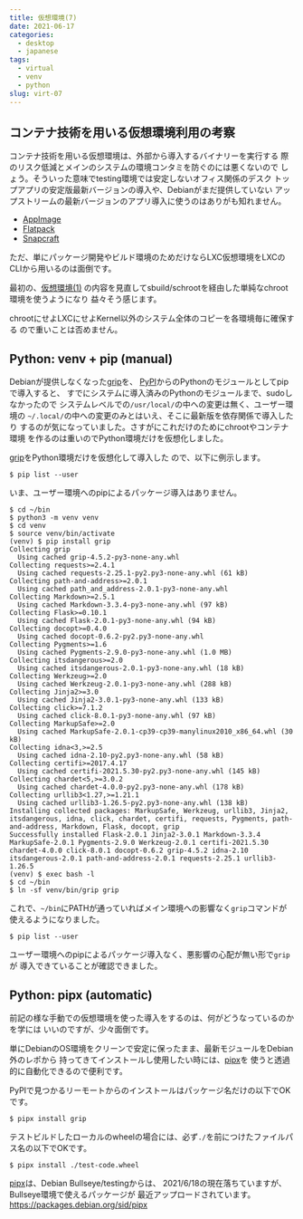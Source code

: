```yaml
---
title: 仮想環境(7)
date: 2021-06-17
categories:
  - desktop
  - japanese
tags:
  - virtual
  - venv
  - python
slug: virt-07
---
```


## コンテナ技術を用いる仮想環境利用の考察

コンテナ技術を用いる仮想環境は、外部から導入するバイナリーを実行する
際のリスク低減とメインのシステムの環境コンタミを防ぐのには悪くないので
しょう。そういった意味でtesting環境では安定しないオフィス関係のデスク
トップアプリの安定版最新バージョンの導入や、Debianがまだ提供していない
アップストリームの最新バージョンのアプリ導入に使うのはありがも知れません。

* [AppImage](https://appimage.org/)
* [Flatpack](https://flatpak.org/)
* [Snapcraft](https://snapcraft.io/)

ただ、単にパッケージ開発やビルド環境のためだけならLXC仮想環境をLXCの
CLIから用いるのは面倒です。

最初の、[仮想環境(1)](/jp/2020/12/13/virt-01/)
の内容を見直してsbuild/schrootを経由した単純なchroot環境を使うようになり
益々そう感じます。

chrootにせよLXCにせよKernel以外のシステム全体のコピーを各環境毎に確保する
ので重いことは否めません。

## Python: venv + pip (manual)

Debianが提供しなくなった[grip](https://pypi.org/project/grip/)を、
[PyPI](https://pypi.org/)からのPythonのモジュールとしてpipで導入すると、
すでにシステムに導入済みのPythonのモジュールまで、sudoしなかったので
システムレベルでの`/usr/local/`の中への変更は無く、ユーザー環境の
`~/.local/`の中への変更のみとはいえ、そこに最新版を依存関係で導入したり
するのが気になっていました。さすがにこれだけのためにchrootやコンテナ環境
を作るのは重いのでPython環境だけを仮想化しました。

[grip](https://pypi.org/project/grip/)をPython環境だけを仮想化して導入した
ので、以下に例示します。

```
$ pip list --user
```
いま、ユーザー環境へのpipによるパッケージ導入はありません。

```
$ cd ~/bin
$ python3 -m venv venv
$ cd venv
$ source venv/bin/activate
(venv) $ pip install grip
Collecting grip
  Using cached grip-4.5.2-py3-none-any.whl
Collecting requests>=2.4.1
  Using cached requests-2.25.1-py2.py3-none-any.whl (61 kB)
Collecting path-and-address>=2.0.1
  Using cached path_and_address-2.0.1-py3-none-any.whl
Collecting Markdown>=2.5.1
  Using cached Markdown-3.3.4-py3-none-any.whl (97 kB)
Collecting Flask>=0.10.1
  Using cached Flask-2.0.1-py3-none-any.whl (94 kB)
Collecting docopt>=0.4.0
  Using cached docopt-0.6.2-py2.py3-none-any.whl
Collecting Pygments>=1.6
  Using cached Pygments-2.9.0-py3-none-any.whl (1.0 MB)
Collecting itsdangerous>=2.0
  Using cached itsdangerous-2.0.1-py3-none-any.whl (18 kB)
Collecting Werkzeug>=2.0
  Using cached Werkzeug-2.0.1-py3-none-any.whl (288 kB)
Collecting Jinja2>=3.0
  Using cached Jinja2-3.0.1-py3-none-any.whl (133 kB)
Collecting click>=7.1.2
  Using cached click-8.0.1-py3-none-any.whl (97 kB)
Collecting MarkupSafe>=2.0
  Using cached MarkupSafe-2.0.1-cp39-cp39-manylinux2010_x86_64.whl (30 kB)
Collecting idna<3,>=2.5
  Using cached idna-2.10-py2.py3-none-any.whl (58 kB)
Collecting certifi>=2017.4.17
  Using cached certifi-2021.5.30-py2.py3-none-any.whl (145 kB)
Collecting chardet<5,>=3.0.2
  Using cached chardet-4.0.0-py2.py3-none-any.whl (178 kB)
Collecting urllib3<1.27,>=1.21.1
  Using cached urllib3-1.26.5-py2.py3-none-any.whl (138 kB)
Installing collected packages: MarkupSafe, Werkzeug, urllib3, Jinja2, itsdangerous, idna, click, chardet, certifi, requests, Pygments, path-and-address, Markdown, Flask, docopt, grip
Successfully installed Flask-2.0.1 Jinja2-3.0.1 Markdown-3.3.4 MarkupSafe-2.0.1 Pygments-2.9.0 Werkzeug-2.0.1 certifi-2021.5.30 chardet-4.0.0 click-8.0.1 docopt-0.6.2 grip-4.5.2 idna-2.10 itsdangerous-2.0.1 path-and-address-2.0.1 requests-2.25.1 urllib3-1.26.5
(venv) $ exec bash -l
$ cd ~/bin
$ ln -sf venv/bin/grip grip
```

これで、`~/bin`にPATHが通っていればメイン環境への影響なく`grip`コマンドが
使えるようになりました。

```
$ pip list --user
```
ユーザー環境へのpipによるパッケージ導入なく、悪影響の心配が無い形で`grip`が
導入できていることが確認できました。

## Python: pipx (automatic)

前記の様な手動での仮想環境を使った導入をするのは、何がどうなっているのかを学には
いいのですが、少々面倒です。

単にDebianのOS環境をクリーンで安定に保ったまま、最新モジュールをDebian外のレポから
持ってきてインストールし使用したい時には、[pipx](https://pypa.github.io/pipx/)を
使うと透過的に自動化できるので便利です。

PyPIで見つかるリーモートからのインストールはパッケージ名だけの以下でOKです。

```
$ pipx install grip

```

テストビルドしたローカルのwheelの場合には、必ず`./`を前につけたファイルパス名の以下でOKです。

```
$ pipx install ./test-code.wheel

```

[pipx](https://pypa.github.io/pipx/)は、Debian Bullseye/testingからは、
2021/6/18の現在落ちていますが、Bullseye環境で使えるパッケージが
最近アップロードされています。 https://packages.debian.org/sid/pipx

<!-- vim: sw=2 sts=2 et se ai tw=79: -->
